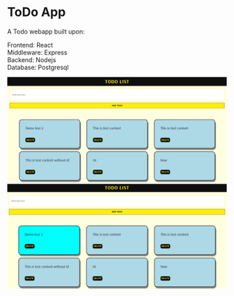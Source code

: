 # ToDo App

A Todo webapp built upon:

Frontend: React
<br>
Middleware: Express
<br>
Backend: Nodejs
<br>
Database: Postgresql

<img src="frontend\public\Snapshot1.png">
<br>
<img src="frontend\public\Snapshot2.png" alt="Card hover">

